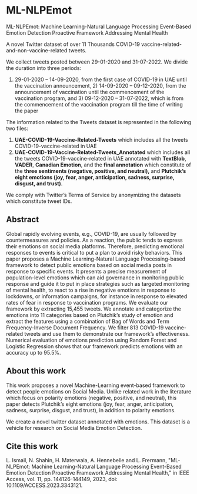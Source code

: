 # ML-NLPEmot

ML-NLPEmot: Machine Learning-Natural Language Processing Event-Based Emotion Detection Proactive Framework Addressing Mental Health

A novel Twitter dataset of over 11 Thousands COVID-19 vaccine-related-and-non-vaccine-related tweets.

We collect tweets posted between 29-01-2020 and 31-07-2022. We divide the duration into three periods:

1) 29-01-2020 – 14-09-2020, from the first case of COVID-19 in UAE until the vaccination announcement, 2) 14-09-2020 – 09-12-2020, from the announcement of vaccination until the commencement of the vaccination program, and 3) 09-12-2020 – 31-07-2022, which is from the commencement of the vaccination program till the time of writing the paper

The information related to the Tweets dataset is represented in the following two files:

1. **UAE-COVID-19-Vaccine-Related-Tweets** which includes all the tweets COVID-19-vaccine-related in UAE 
2. **UAE-COVID-19-Vaccine-Related-Tweets_Annotated** which includes all the tweets COVID-19-vaccine-related in UAE annotated with **TextBlob**, **VADER**, **Canadian Emotion**, and the **final annotation** which constitute of the **three sentiments (negative, positive, and neutral),** and **Plutchik’s eight emotions (joy, fear, anger, anticipation, sadness, surprise, disgust, and trust)**.

We comply with Twitter’s Terms of Service by anonymizing the datasets which constitute tweet IDs.  

## Abstract

Global rapidly evolving events, e.g., COVID-19, are usually followed by countermeasures and policies. As a reaction, the public tends to express their emotions on social media platforms. Therefore, predicting emotional responses to events is critical to put a plan to avoid risky behaviors. This paper proposes a Machine Learning-Natural Language Processing-based framework to detect public emotions based on social media posts in response to specific events. It presents a precise measurement of population-level emotions which can aid governance in monitoring public response and guide it to put in place strategies such as targeted monitoring of mental health, to react to a rise in negative emotions in response to lockdowns, or information campaigns, for instance in response to elevated rates of fear in response to vaccination programs. We evaluate our framework by extracting 15,455 tweets. We annotate and categorize the emotions into 11 categories based on Plutchik’s study of emotion and extract the features using a combination of Bag of Words and Term Frequency-Inverse Document Frequency. We filter 813 COVID-19 vaccine-related tweets and use them to demonstrate our framework’s effectiveness. Numerical evaluation of emotions prediction using Random Forest and Logistic Regression shows that our framework predicts emotions with an accuracy up to 95.5%.

## About this work

This work proposes a novel Machine-Learning event-based framework to detect people emotions on Social Media. Unlike related work in the literature which focus on polarity emotions (negative, positive, and neutral), this paper detects Plutchik’s eight emotions (joy, fear, anger, anticipation, sadness, surprise, disgust, and trust), in addition to polarity emotions.

We create a novel twitter dataset annotated with emotions.  This dataset is a vehicle for research on Social Media Emotion Detection.


## Cite this work
L. Ismail, N. Shahin, H. Materwala, A. Hennebelle and L. Frermann, "ML-NLPEmot: Machine Learning-Natural Language Processing Event-Based Emotion Detection Proactive Framework Addressing Mental Health," in IEEE Access, vol. 11, pp. 144126-144149, 2023, doi: 10.1109/ACCESS.2023.3343121.

